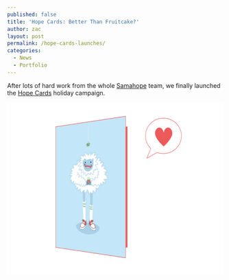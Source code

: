 ```yaml
---
published: false
title: 'Hope Cards: Better Than Fruitcake?'
author: zac
layout: post
permalink: /hope-cards-launches/
categories:
  - News
  - Portfolio
---
```


After lots of hard work from the whole [Samahope][1] team, we finally launched the [Hope Cards][2] holiday campaign.

[<img class="aligncenter size-full wp-image-1205" src="/images/yancy-card-heart.png" alt="yancy-card-heart" width="600" height="400" />][2]

 [1]: http://www.samahope.org/
 [2]: https://hopecards.samahope.org?utm_source=ZacSite&utm_campaign=HopeCards